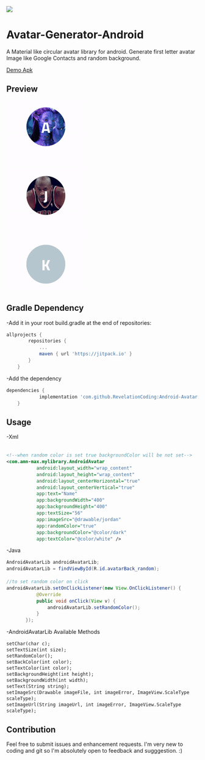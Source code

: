 [![](https://jitpack.io/v/RevelationCoding/Android-Avatar.svg)](https://jitpack.io/#RevelationCoding/Android-Avatar)

# Avatar-Generator-Android

A Material like circular avatar library for android.
Generate first letter avatar Image like Google Contacts and random background.

[Demo Apk](https://github.com/RevelationCoding/Avatar-Generator-Android/blob/master/app/app-debug.apk?raw=true)

## Preview

<img src="https://github.com/RevelationCoding/Android-Avatar/blob/master/art/android_avatar.gif?raw=true" width="207px" height="500px"/>

## Gradle Dependency

-Add it in your root build.gradle at the end of repositories:

```gradle
allprojects {
		repositories {
			...
			maven { url 'https://jitpack.io' }
		}
	}
```

-Add the dependency

```gradle
dependencies {
	        implementation 'com.github.RevelationCoding:Android-Avatar:Tag'
	}
```

## Usage

-Xml

```xml

<!--when random color is set true backgroundColor will be not set-->
<com.amn-max.mylibrary.AndroidAvatar
           android:layout_width="wrap_content"
           android:layout_height="wrap_content"
           android:layout_centerHorizontal="true"
           android:layout_centerVertical="true"
           app:text="Name"
           app:backgroundWidth="400"
           app:backgroundHeight="400"
           app:textSize="56"
           app:imageSrc="@drawable/jordan"
           app:randomColor="true"
           app:backgroundColor="@color/dark"
           app:textColor="@color/white" />
```

-Java

```java
AndroidAvatarLib androidAvatarLib;
androidAvatarLib = findViewById(R.id.avatarBack_random);

//to set random color on click
androidAvatarLib.setOnClickListener(new View.OnClickListener() {
           @Override
           public void onClick(View v) {
               androidAvatarLib.setRandomColor();
           }
       });
```

-AndroidAvatarLib Available Methods

```available methods
setChar(char c);
setTextSize(int size);
setRandomColor();
setBackColor(int color);
setTextColor(int color);
setBackgroundHeight(int height);
setBackgroundWidth(int width);
setText(String string);
setImageSrc(Drawable imageFile, int imageError, ImageView.ScaleType scaleType);
setImageUrl(String imageUrl, int imageError, ImageView.ScaleType scaleType);
```

## Contribution

Feel free to submit issues and enhancement requests.
I'm very new to coding and git so I'm absolutely open to feedback and sugggestion. :)
